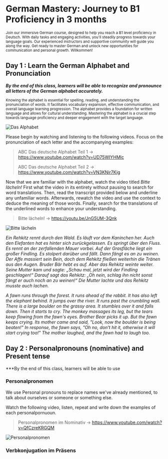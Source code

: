 # **German Mastery: Journey to B1 Proficiency in 3 months**
<sub>Join our immersive German course, designed to help you reach a B1 level proficiency in Deutsch. With daily tasks and engaging activities, you'll steadily progress towards your language goals. Our experienced instructors and supportive community will guide you along the way. Get ready to master German and unlock new opportunities for communication and personal growth. Willkommen!

  
## Day 1 : Learn the German Alphabet and Pronunciation 
***By the end of this class, learners will be able to recognize and pronounce all letters of the German alphabet accurately.***
  
<sub> Knowing the alphabet is essential for spelling, reading, and understanding the pronunciation of words. It facilitates vocabulary expansion, effective communication, and overall language learning progression. The alphabet provides a foundation for written language and allows for cultural understanding. Mastering the alphabet is a crucial step towards language proficiency and deeper engagement with the target language.

  ![Das Alphabet](https://tcl.azureedge.net/p/images_ar/art_img/5b3dc7bf-8ade-44f5-b1a3-916dc85a6656.jpg)
  
 Please begin by watching and listening to the following videos. Focus on the pronunciation of each letter and the accompanying examples: 
  
  > ABC Das deutsche Alphabet Teil 1 → https://www.youtube.com/watch?v=UD75WIYHMlc
  >
  > ABC Das deutsche Alphabet Teil 2 → https://www.youtube.com/watch?v=VN3KNir7Kig


  
Now that we are familiar with the alphabet, watch the video titled *Bitte lächeln!* 
First what the video in its entirety without pausing to search for word translations. Then, read the transcript provided below and underline any unfamiliar words. Afterwards, rewatch the video and use the context to deduce the meaning of those words. Finally, search for the translations of the underlined words to enhance your understanding.
  > Bitte lächeln! → https://youtu.be/JnG5UM-3Qnk

  
 ![Bitte lächeln](https://www.bookbox.com/wp-content/uploads/2022/09/069_SMP_GER_Thumbnail.png)
  
  
  _Ein Rehkitz rennt durch den Wald. Es läuft vor dem Kaninchen her. Auch den Elefanten hat es hinter sich zurückgelassen. Es springt über den Fluss. Es rennt an der zerfallenden Mauer vorbei. Auf der Grasfläche liegt ein großer Findling. Es stolpert darüber und fällt. Dann fängt es an zu weinen. Der Affe massiert sein Bein, doch dem Rehkitz fließen weiterhin die Tränen aus den Augen. Bruder Bär hebt es auf. Aber das Rehkitz weinte weiter. Seine Mutter kam und sagte: „Schau mal, jetzt wird der Findling geschlagen!“ Darauf sagt das Rehkitz: „Oh nein, schlag ihn nicht sonst fängt er auch noch an zu weinen!“ Die Mutter lachte und das Rehkitz musste auch lachen._

  _A fawn runs through the forest. It runs ahead of the rabbit. It has also left the elephant behind. It jumps over the river. It runs past the crumbling wall. There is a large boulder on the grassy area. It stumbles over it and falls down. Then it starts to cry. The monkey massages its leg, but the tears keep flowing from the fawn's eyes. Brother Bear picks it up. But the fawn keeps crying. Its mother came and said, "Look, now the boulder is being beaten!" In response, the fawn says, "Oh no, don't hit it, otherwise it will start crying too!" The mother laughed, and the fawn had to laugh too._

  
  ## Day 2 : Personalpronouns (nominative) and Present tense  
  ***By the end of this class, learners will be able to use 
  
  ### Personalpronomen 
  
  We use Personal pronouns to replace names we've already mentioned, to talk about ourselves or someone or something else.
  
  Watch the following video, listen, repeat and write down the examples of each personalpornuoun. 
  
   > Personalpronomen im Nominativ → https://www.youtube.com/watch?v=QfCzreKRGQM 
  
  ![Personalpronomen](https://germanwithlaura.com/wp-content/uploads/2019/07/english-german-nominative-personal-pronouns.png)
  ### Verbkonjugation im Präsens 
  
